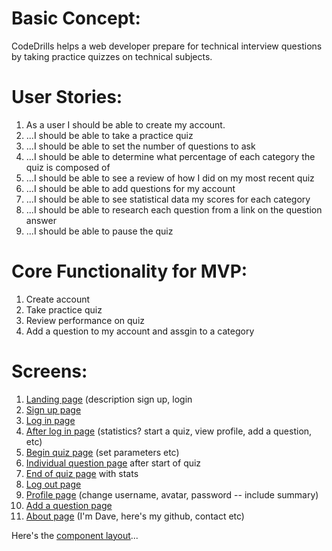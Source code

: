 Basic Concept:
=============
CodeDrills helps a web developer prepare for technical interview questions by taking practice quizzes on technical subjects.

User Stories:
=============
1. As a user I should be able to create my account.
2. ...I should be able to take a practice quiz
3. ...I should be able to set the number of questions to ask
4. ...I should be able to determine what percentage of each category the quiz is composed of
5. ...I should be able to see a review of how I did on my most recent quiz
6. ...I should be able to add questions for my account
7. ...I should be able to see statistical data my scores for each category
8. ...I should be able to research each question from a link on the question answer
9. ...I should be able to pause the quiz

Core Functionality for MVP:
===========================
1. Create account
2. Take practice quiz
3. Review performance on quiz
4. Add a question to my account and assgin to a category

Screens:
========
1. [Landing page](wireframes/LandingPage.png) (description sign up, login
2. [Sign up page](wireframes/SignUpPage.png)
3. [Log in page](wireframes/LoginPage.png)
4. [After log in page](wireframes/UserHomePage.png) (statistics? start a quiz, view profile, add a question, etc)
5. [Begin quiz page](wireframes/StartQuizPage.png) (set parameters etc)
6. [Individual question page](wireframes/IndividualQuestionPage.png) after start of quiz
7. [End of quiz page](wireframes/QuizEndPage.png) with stats
8. [Log out page](wireframes/logoutPage_or_modal.png)
9. [Profile page](wireframes/ProfilePage.png) (change username, avatar, password -- include summary)
10. [Add a question page](wireframes/AddQuestionPage.png)
11. [About page](wireframes/AboutMe.png) (I'm Dave, here's my github, contact etc)

Here's the [component layout](wireframes/ComponentLayout.png)...

